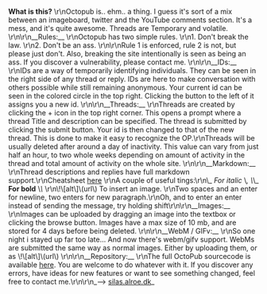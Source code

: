 __What is this?__  \r\nOctopub is.. ehm.. a thing. I guess it\'s sort of a mix between an imageboard, twitter and the YouTube comments section. It\'s a mess, and it\'s quite awesome. Threads are Temporary and volatile.   \r\n\r\n__Rules:__  \r\nOctopub has two simple rules. \r\n1. Don\'t break the law.  \r\n2. Don\'t be an ass.  \r\n\r\nRule 1 is enforced, rule 2 is not, but please just don\'t. Also, breaking the site intentionally is seen as being an ass. If you discover a vulnerability, please contact me.  \r\n\r\n__IDs:__  \r\nIDs are a way of temporarily identifying individuals. They can be seen in the right side of any thread or reply. IDs are here to make conversation with others possible while still remaining anonymous. Your current id can be seen in the colored circle in the top right. Clicking the button to the left of it assigns you a new id.   \r\n\r\n__Threads:__  \r\nThreads are created by clicking the + icon in the top right corner. This opens a prompt where a thread Title and description can be specified. The thread is submitted by clicking the submit button. Your id is then changed to that of the new thread. This is done to make it easy to recognize the OP.\r\nThreads will be usually deleted after around a day of inactivity. This value can vary from just half an hour, to two whole weeks depending on amount of activity in the thread and total amount of activity on the whole site.  \r\n\r\n__Markdown:__  \r\nThread descriptions and replies have full markdown support.\r\nCheatsheet [here](https:\/\/github.com\/adam-p\/markdown-here\/wiki\/Markdown-Cheatsheet)  \r\nA couple of useful tings:\r\n\\_ _For italic_ \\_, \\_\\_ __For bold__ \\_\\_  \r\n\\!\\[alt\\]\\(url\\) To insert an image.  \r\nTwo spaces and an enter for newline, two enters for new paragraph.\r\nOh, and to enter an enter instead of sending the message, try holding shift\r\n\r\n__Images:__  \r\nImages can be uploaded by dragging an image into the textbox or clicking the browse button. Images have a max size of 10 mb, and are stored for 4 days before being deleted.  \r\n\r\n__WebM \/ GIFv:__  \r\nSo one night i stayed up far too late... And now there\'s webm\/gifv support. WebMs are submitted the same way as normal images. Either by uploading them, or as \\!\\[alt\\]\\(url\\) \r\n\r\n__Repository:__  \r\nThe full OctoPub sourcecode is available [here](https:\/\/bitbucket.org\/SilasAlroe\/octopub). You are welcome to do whatever with it. If you discover any errors, have ideas for new features or want to see something changed, feel free to contact me.\r\n\r\n_--> [silas.alroe.dk](http:\/\/silas.alroe.dk)_